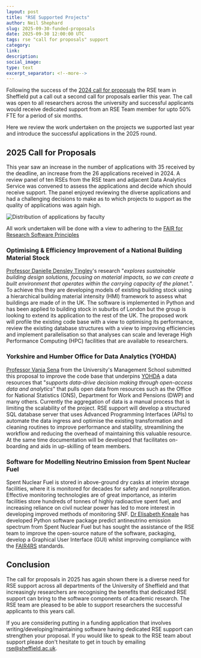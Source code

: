 ```yaml
---
layout: post
title: "RSE Supported Projects"
author: Neil Shephard
slug: 2025-09-30-funded-proposals
date: 2025-09-30 12:00:00 UTC
tags: rse "call for proposals" support
category:
link:
description:
social_image:
type: text
excerpt_separator: <!--more-->
---
```


Following the success of the [2024 call for proposals](2024-09-24-funded-proposals) the RSE team in Sheffield put a call
out a second call for proposals earlier this year. The call was open to all researchers across the university and
successful applicants would receive dedicated support from an RSE Team member for upto 50% FTE for a period of six
months.

Here we review the work undertaken on the projects we supported last year and introduce the successful applications in
the 2025 round.

<!--more-->

## 2025 Call for Proposals

This year saw an increase in the number of applications with 35 received by the deadline, an increase from the 26
applications received in 2024. A review panel of ten RSEs from the RSE team and adjacent Data Analytics Service was
convened to assess the applications and decide which should receive support. The panel enjoyed reviewing the diverse
applications and had a challenging decisions to make as to which projects to support as the quality of applications was
again high.

![Distribution of applications by faculty](/assets/images/g2025-09-30-funded-proposals-faculty.png "Bar chart showing the distribution
of applications by faculty. Engineering had 14 applications, Science 10, Social Sciences 4, Health 6 and 1 applicaiton
from AMRC")

All work undertaken will be done with a view to adhering to the [FAIR for Research Software Principles][fair4rs]

### Optimising & Efficiency Improvement of a National Building Material Stock

[Professor Danielle Densley Tingley][danielle]'s research "_explores sustainable building design solutions, focusing on
material impacts, so we can create a built environment that operates within the carrying capacity of the planet._". To
achieve this they are developing models of existing building stock using a hierarchical building material intensity
(HMI) framework to assess what buildings are made of in the UK. The software is implemented in Python and has been
applied to building stock in suburbs of London but the group is looking to extend its application to the rest of the
UK. The proposed work will profile the existing code base with a view to optimising its performance, review the existing
database structures with a view to improving efficiencies and implement parallelisation so that analyses can scale and
leverage High Performance Computing (HPC) facilities that are available to researchers.

### Yorkshire and Humber Office for Data Analytics (YOHDA)

[Professor Vania Sena][vania] from the University's Management School submitted this proposal to improve the code base
that underpins [YOHDA][yohda] a data resources that "_supports data-drive decision making through open-access data and
analytics_" that pulls open data from resources such as the Office for National Statistics (ONS), Department for Work
and Pensions (DWP) and many others. Currently the aggregation of data is a manual process that is limiting the
scalability of the project. RSE support will develop a structured SQL database server that uses Advanced Programming
Interfaces (APIs) to automate the data ingress and optimise the existing transformation and cleaning routines to improve
performance and stability, streamlining the workflow and reducing the overhead of maintaining this valuable resource.
At the same time documentation will be developed that facilitates on-boarding and aids in up-skilling of team members.

### Software for Modelling Neutrino Emission from Spent Nuclear Fuel

Spent Nuclear Fuel is stored in above-ground dry casks at interim storage facilities, where it is monitored for
decades for safety and nonproliferation. Effective monitoring technologies are of great importance, as interim
facilities store hundreds of tonnes of highly radioactive spent fuel, and increasing reliance on civil nuclear power has
led to more interest in developing improved methods of monitoring SNF. [Dr Elisabeth Kneale][elisabeth] has developed
Python software package predict antineutrino emission spectrum from Spent Nuclear Fuel but has sought the assistance of
the RSE team to improve the open-source nature of the software, packaging, develop a Graphical User Interface (GUI)
whilst improving compliance with the [FAIR4RS][fair4rs] standards.

## Conclusion

The call for proposals in 2025 has again shown there is a diverse need for RSE support across all departments of the
University of Sheffield and that increasingly researchers are recognising the benefits that dedicated RSE support can
bring to the software components of academic research. The RSE team are pleased to be able to support researchers the
successful applicants to this years call.

If you are considering putting in a funding application that involves writing/developing/maintaining software
having dedicated RSE support can strengthen your proposal. If you would like to speak to the RSE team about support
please don't hesitate to get in touch by emailing [rse@sheffield.ac.uk](mailto:rse@sheffield.ac.uk).

[danielle]: https://sheffield.ac.uk/mac/people/civil-academic-staff/danielle-densley-tingley
[elisabeth]: https://sheffield.ac.uk/mps/people/research-staff/liz-kneale
[fair4rs]: https://rse.shef.ac.uk/training/fair4rs/
[vania]: https://sheffield.ac.uk/management/people/academic-staff/esib/vania-sena
[yohda]: https://yhoda.sites.sheffield.ac.uk
